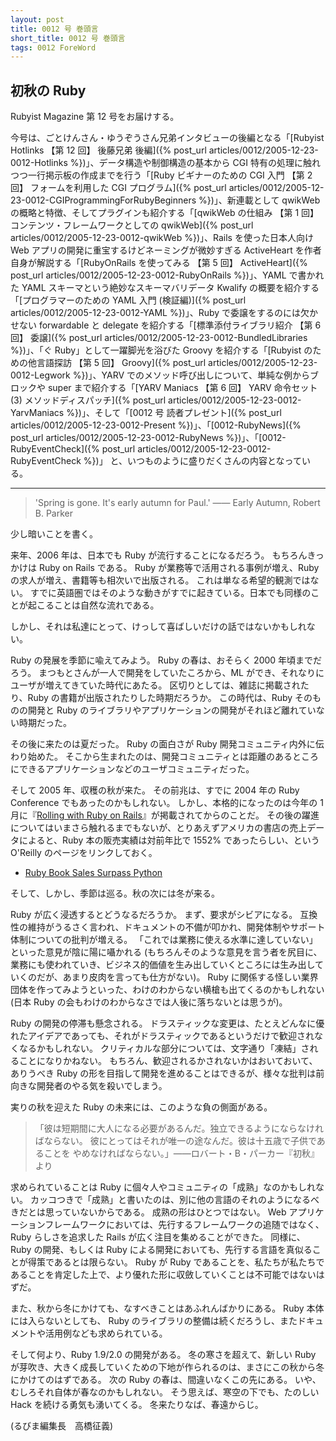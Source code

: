 ```yaml
---
layout: post
title: 0012 号 巻頭言
short_title: 0012 号 巻頭言
tags: 0012 ForeWord
---
```



## 初秋の Ruby

Rubyist Magazine 第 12 号をお届けする。

今号は、ごとけんさん・ゆうぞうさん兄弟インタビューの後編となる「[Rubyist Hotlinks 【第 12 回】 後藤兄弟 後編]({% post_url articles/0012/2005-12-23-0012-Hotlinks %})」、データ構造や制御構造の基本から CGI 特有の処理に触れつつ一行掲示板の作成までを行う「[Ruby ビギナーのための CGI 入門 【第 2 回】 フォームを利用した CGI プログラム]({% post_url articles/0012/2005-12-23-0012-CGIProgrammingForRubyBeginners %})」、新連載として qwikWeb の概略と特徴、そしてプラグインも紹介する「[qwikWeb の仕組み 【第 1 回】 コンテンツ・フレームワークとしての qwikWeb]({% post_url articles/0012/2005-12-23-0012-qwikWeb %})」、Rails を使った日本人向け Web アプリの開発に重宝するけどネーミングが微妙すぎる ActiveHeart を作者自身が解説する「[RubyOnRails を使ってみる 【第 5 回】 ActiveHeart]({% post_url articles/0012/2005-12-23-0012-RubyOnRails %})」、YAML で書かれた YAML スキーマという絶妙なスキーマバリデータ Kwalify の概要を紹介する「[プログラマーのための YAML 入門 (検証編)]({% post_url articles/0012/2005-12-23-0012-YAML %})」、Ruby で委譲をするのには欠かせない forwardable と delegate を紹介する「[標準添付ライブラリ紹介 【第 6 回】 委譲]({% post_url articles/0012/2005-12-23-0012-BundledLibraries %})」、「ぐ Ruby」として一躍脚光を浴びた Groovy を紹介する「[Rubyist のための他言語探訪 【第 5 回】 Groovy]({% post_url articles/0012/2005-12-23-0012-Legwork %})」、YARV でのメソッド呼び出しについて、単純な例からブロックや super まで紹介する「[YARV Maniacs 【第 6 回】 YARV 命令セット (3) メソッドディスパッチ]({% post_url articles/0012/2005-12-23-0012-YarvManiacs %})」、そして「[0012 号 読者プレゼント]({% post_url articles/0012/2005-12-23-0012-Present %})」、「[0012-RubyNews]({% post_url articles/0012/2005-12-23-0012-RubyNews %})」、「[0012-RubyEventCheck]({% post_url articles/0012/2005-12-23-0012-RubyEventCheck %})」 と、いつものように盛りだくさんの内容となっている。

----

> 'Spring is gone. It's early autumn for Paul.'
> ―― Early Autumn, Robert B. Parker


少し暗いことを書く。

来年、2006 年は、日本でも Ruby が流行することになるだろう。
もちろんきっかけは Ruby on Rails である。
Ruby が業務等で活用される事例が増え、Ruby の求人が増え、書籍等も相次いで出版される。
これは単なる希望的観測ではない。
すでに英語圏ではそのような動きがすでに起きている。日本でも同様のことが起こることは自然な流れである。

しかし、それは私達にとって、けっして喜ばしいだけの話ではないかもしれない。

Ruby の発展を季節に喩えてみよう。
Ruby の春は、おそらく 2000 年頃までだろう。
まつもとさんが一人で開発をしていたころから、ML ができ、それなりにユーザが増えてきていた時代にあたる。
区切りとしては、雑誌に掲載されたり、Ruby の書籍が出版されたりした時期だろうか。
この時代は、Ruby そのものの開発と Ruby のライブラリやアプリケーションの開発がそれほど離れていない時期だった。

その後に来たのは夏だった。
Ruby の面白さが Ruby 開発コミュニティ内外に伝わり始めた。
そこから生まれたのは、開発コミュニティとは距離のあるところにできるアプリケーションなどのユーザコミュニティだった。

そして 2005 年、収穫の秋が来た。
その前兆は、すでに 2004 年の Ruby Conference でもあったのかもしれない。
しかし、本格的になったのは今年の 1 月に『[Rolling with Ruby on Rails](http://www.onlamp.com/pub/a/onlamp/2005/01/20/rails.html)』が掲載されてからのことだ。
その後の躍進についてはいまさら触れるまでもないが、とりあえずアメリカの書店の売上データによると、Ruby 本の販売実績は対前年比で 1552% であったらしい、という O'Reilly のページをリンクしておく。

* [Ruby Book Sales Surpass Python](http://radar.oreilly.com/archives/2005/12/ruby_book_sales_surpass_python.html)


そして、しかし、季節は巡る。秋の次には冬が来る。

Ruby が広く浸透するとどうなるだろうか。
まず、要求がシビアになる。
互換性の維持がうるさく言われ、ドキュメントの不備が叩かれ、開発体制やサポート体制についての批判が増える。
「これでは業務に使える水準に達していない」といった意見が陰に陽に囁かれる (もちろんそのような意見を言う者を尻目に、業務にも使われていき、ビジネス的価値を生み出していくところには生み出していくのだが、あまり皮肉を言っても仕方がない)。
Ruby に関係する怪しい業界団体を作ってみようといった、わけのわからない横槍も出てくるのかもしれない (日本 Ruby の会もわけのわからなさでは人後に落ちないとは思うが)。

Ruby の開発の停滞も懸念される。
ドラスティックな変更は、たとえどんなに優れたアイデアであっても、それがドラスティックであるというだけで歓迎されなくなるかもしれない。
クリティカルな部分については、文字通り「凍結」されることになりかねない。
もちろん、歓迎されるかされないかはおいておいて、ありうべき Ruby の形を目指して開発を進めることはできるが、様々な批判は前向きな開発者のやる気を殺いでしまう。

実りの秋を迎えた Ruby の未来には、このような負の側面がある。

> 「彼は短期間に大人になる必要があるんだ。独立できるようにならなければならない。
> 彼にとってはそれが唯一の途なんだ。彼は十五歳で子供であることを
> やめなければならない。」――ロバート・B・パーカー『初秋』より


求められていることは Ruby に個々人やコミュニティの「成熟」なのかもしれない。
カッコつきで「成熟」と書いたのは、別に他の言語のそれのようになるべきだとは思っていないからである。
成熟の形はひとつではない。
Web アプリケーションフレームワークにおいては、先行するフレームワークの追随ではなく、Ruby らしさを追求した Rails が広く注目を集めることができた。
同様に、Ruby の開発、もしくは Ruby による開発においても、先行する言語を真似ることが得策であるとは限らない。
Ruby が Ruby であることを、私たちが私たちであることを肯定した上で、より優れた形に収斂していくことは不可能ではないはずだ。

また、秋から冬にかけても、なすべきことはあふれんばかりにある。
Ruby 本体には入らないとしても、 Ruby のライブラリの整備は続くだろうし、またドキュメントや活用例なども求められている。

そして何より、Ruby 1.9/2.0 の開発がある。
冬の寒さを超えて、新しい Ruby が芽吹き、大きく成長していくための下地が作られるのは、まさにこの秋から冬にかけてのはずである。
次の Ruby の春は、間違いなくこの先にある。
いや、むしろそれ自体が春なのかもしれない。
そう思えば、寒空の下でも、たのしい Hack を続ける勇気も湧いてくる。
冬来たりなば、春遠からじ。

(るびま編集長　高橋征義)


